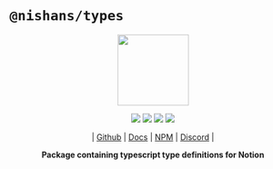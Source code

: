 # `@nishans/types`

<p align="center">
  <img width="125" src="https://github.com/Devorein/Nishan/blob/master/docs/static/img/types/logo.svg"/>
</p>

<p align="center">
  <img src="https://img.shields.io/bundlephobia/minzip/@nishans/types?label=minzipped&style=flat&color=%23bb0a1e"/>
  <img src="https://img.shields.io/npm/dw/@nishans/types?style=flat&color=orange"/>
  <img src="https://img.shields.io/github/issues/devorein/nishan/@nishans/types?color=yellow"/>
  <img src="https://img.shields.io/npm/v/@nishans/types?color=%2303C04A"/>
</p>

<p align="center">
  | <a href="https://github.com/Devorein/Nishan/tree/master/packages/types">Github</a> |
  <a href="https://nishan-docs.netlify.app/docs/types/">Docs</a> |
  <a href="https://www.npmjs.com/package/@nishans/types">NPM</a> |
  <a href="https://discord.com/invite/SpwHCz8ysx">Discord</a> |
</p>

<p align="center"><b>Package containing typescript type definitions for Notion</b></p>